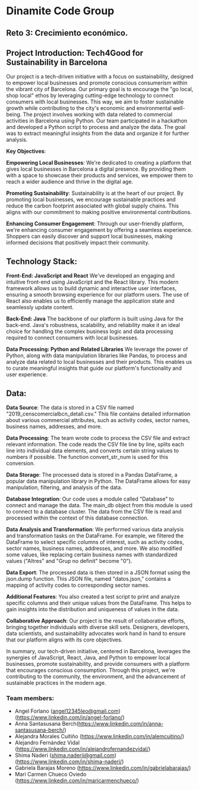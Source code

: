 # Dinamite Code Group
## Reto 3: Crecimiento económico.

## **Project Introduction**: Tech4Good for Sustainability in Barcelona

Our project is a tech-driven initiative with a focus on sustainability, designed to empower local businesses and promote conscious consumerism within the vibrant city of Barcelona. Our primary goal is to encourage the "go local, shop local" ethos by leveraging cutting-edge technology to connect consumers with local businesses. This way, we aim to foster sustainable growth while contributing to the city's economic and environmental well-being.
The project involves working with data related to commercial activities in Barcelona using Python. Our team participated in a hackathon and developed a Python script to process and analyze the data. The goal was to extract meaningful insights from the data and organize it for further analysis.

**Key Objectives**:

**Empowering Local Businesses**: We're dedicated to creating a platform that gives local businesses in Barcelona a digital presence. By providing them with a space to showcase their products and services, we empower them to reach a wider audience and thrive in the digital age.

**Promoting Sustainability**: Sustainability is at the heart of our project. By promoting local businesses, we encourage sustainable practices and reduce the carbon footprint associated with global supply chains. This aligns with our commitment to making positive environmental contributions.

**Enhancing Consumer Engagement**: Through our user-friendly platform, we're enhancing consumer engagement by offering a seamless experience. Shoppers can easily discover and support local businesses, making informed decisions that positively impact their community.

## Technology Stack:

**Front-End: JavaScript and React**
We've developed an engaging and intuitive front-end using JavaScript and the React library. This modern framework allows us to build dynamic and interactive user interfaces, ensuring a smooth browsing experience for our platform users. The use of React also enables us to efficiently manage the application state and seamlessly update content.

**Back-End: Java**
The backbone of our platform is built using Java for the back-end. Java's robustness, scalability, and reliability make it an ideal choice for handling the complex business logic and data processing required to connect consumers with local businesses.

**Data Processing: Python and Related Libraries**
We leverage the power of Python, along with data manipulation libraries like Pandas, to process and analyze data related to local businesses and their products. This enables us to curate meaningful insights that guide our platform's functionality and user experience.

## Data:
**Data Source**:
The data is stored in a CSV file named "2019_censcomercialbcn_detall.csv." This file contains detailed information about various commercial attributes, such as activity codes, sector names, business names, addresses, and more.

**Data Processing**:
The team wrote code to process the CSV file and extract relevant information. The code reads the CSV file line by line, splits each line into individual data elements, and converts certain string values to numbers if possible. The function convert_str_num is used for this conversion.

**Data Storage**:
The processed data is stored in a Pandas DataFrame, a popular data manipulation library in Python. The DataFrame allows for easy manipulation, filtering, and analysis of the data.

**Database Integration**:
Our code uses a module called "Database" to connect and manage the data. The main_db object from this module is used to connect to a database cluster. The data from the CSV file is read and processed within the context of this database connection.

**Data Analysis and Transformation**:
We performed various data analysis and transformation tasks on the DataFrame. For example, we filtered the DataFrame to select specific columns of interest, such as activity codes, sector names, business names, addresses, and more. We also modified some values, like replacing certain business names with standardized values ("Altres" and "Grup no definit" become "0").

**Data Export**:
The processed data is then stored in a JSON format using the json.dump function. This JSON file, named "datos.json," contains a mapping of activity codes to corresponding sector names.

**Additional Features**:
You also created a test script to print and analyze specific columns and their unique values from the DataFrame. This helps to gain insights into the distribution and uniqueness of values in the data.

**Collaborative Approach**:
Our project is the result of collaborative efforts, bringing together individuals with diverse skill sets. Designers, developers, data scientists, and sustainability advocates work hand in hand to ensure that our platform aligns with its core objectives.

In summary, our tech-driven initiative, centered in Barcelona, leverages the synergies of JavaScript, React, Java, and Python to empower local businesses, promote sustainability, and provide consumers with a platform that encourages conscious consumption. Through this project, we're contributing to the community, the environment, and the advancement of sustainable practices in the modern age.

### Team members:
* Angel Forlano (angel12345leo@gmail.com) (https://www.linkedin.com/in/angel-forlano/)
* Anna Santasusana Berch(https://www.linkedin.com/in/anna-santasusana-berch/)
* Alejandra Morales Cuitiño (https://www.linkedin.com/in/alemcuitino/)
* Alejandro Fernández Vidal (https://www.linkedin.com/in/alejandrofernandezvidal/)
* Shima Naderi (shima.naderii@gmail.com) (https://www.linkedin.com/in/shima-naderi/)
* Gabriela Barajas Moreno (https://www.linkedin.com/in/gabrielabarajas/)
* Mari Carmen Chueco Oviedo (https://www.linkedin.com/in/maricarmenchueco/)

